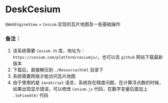 # DeskCesium
`QWebEngineView` + `Cesium` 实现的瓦片地图及一些基础操作



### 备注：

1. 该系统需要 `Cesium JS` 库，地址为： `https://cesium.com/platform/cesiumjs/`，也可以去 `github` 网站下载最新版本
2. 下载后，直接解压到 `./Resource/html` 目录下
3. 系统需要网络才能访问瓦片地图
3. 由于使用的是 `JavaScript` 语言，系统存在精度问题，在计算浮点数的时候，如果出现显示错误，可以修改 `Cesium.js` 代码，在数字变量后面加上 `.toFixed(6)`  代码
